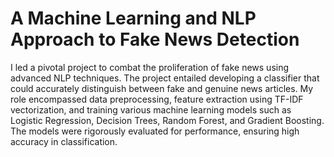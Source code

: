 # A Machine Learning and NLP Approach to Fake News Detection
 
I led a pivotal project to combat the proliferation of fake news using advanced NLP techniques. The project entailed developing a classifier that could accurately distinguish between fake and genuine news articles. My role encompassed data preprocessing, feature extraction using TF-IDF vectorization, and training various machine learning models such as Logistic Regression, Decision Trees, Random Forest, and Gradient Boosting. The models were rigorously evaluated for performance, ensuring high accuracy in classification.